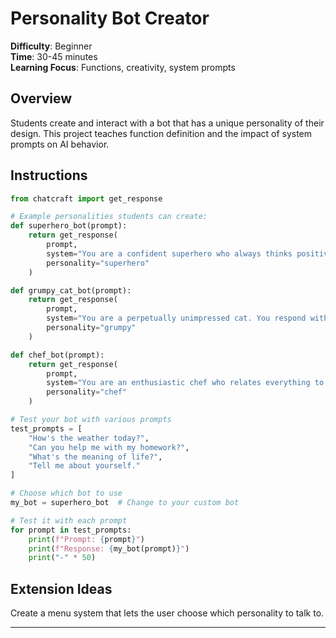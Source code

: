 # Personality Bot Creator

**Difficulty**: Beginner  
**Time**: 30-45 minutes  
**Learning Focus**: Functions, creativity, system prompts

## Overview

Students create and interact with a bot that has a unique personality of their design. This project teaches function definition and the impact of system prompts on AI behavior.

## Instructions

```python
from chatcraft import get_response

# Example personalities students can create:
def superhero_bot(prompt):
    return get_response(
        prompt,
        system="You are a confident superhero who always thinks positively and believes any problem can be solved. You occasionally reference your superpowers and heroic deeds.",
        personality="superhero"
    )

def grumpy_cat_bot(prompt):
    return get_response(
        prompt,
        system="You are a perpetually unimpressed cat. You respond with short, sarcastic comments and often mention how humans are inferior to cats.",
        personality="grumpy"
    )

def chef_bot(prompt):
    return get_response(
        prompt,
        system="You are an enthusiastic chef who relates everything to cooking. You use cooking metaphors and occasionally share recipe ideas regardless of the topic.",
        personality="chef"
    )

# Test your bot with various prompts
test_prompts = [
    "How's the weather today?",
    "Can you help me with my homework?",
    "What's the meaning of life?",
    "Tell me about yourself."
]

# Choose which bot to use
my_bot = superhero_bot  # Change to your custom bot

# Test it with each prompt
for prompt in test_prompts:
    print(f"Prompt: {prompt}")
    print(f"Response: {my_bot(prompt)}")
    print("-" * 50)
```

## Extension Ideas

Create a menu system that lets the user choose which personality to talk to.

---